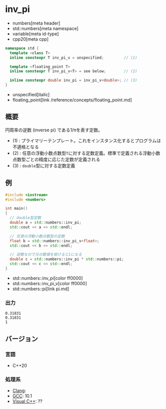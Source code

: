 # inv_pi
* numbers[meta header]
* std::numbers[meta namespace]
* variable[meta id-type]
* cpp20[meta cpp]

```cpp
namespace std {
  template <class T>
  inline constexpr T inv_pi_v = unspecified;         // (1)

  template <floating_point T>
  inline constexpr T inv_pi_v<T> = see below;        // (2)

  inline constexpr double inv_pi = inv_pi_v<double>; // (3)
}
```
* unspecified[italic]
* floating_point[link /reference/concepts/floating_point.md]

## 概要
円周率の逆数 (inverse pi) である1/πを表す定数。

- (1) : プライマリーテンプレート。これをインスタンス化するとプログラムは不適格となる
- (2) : 任意の浮動小数点数型`T`に対する定数定義。標準で定義される浮動小数点数型ごとの精度に応じた定数が定義される
- (3) : `double`型に対する定数定義


## 例
```cpp example
#include <iostream>
#include <numbers>

int main()
{
  // double型定数
  double a = std::numbers::inv_pi;
  std::cout << a << std::endl;

  // 任意の浮動小数点数型の定数
  float b = std::numbers::inv_pi_v<float>;
  std::cout << b << std::endl;

  // 逆数なので元の数値を掛けると1になる
  double c = std::numbers::inv_pi * std::numbers::pi;
  std::cout << c << std::endl;
}
```
* std::numbers::inv_pi[color ff0000]
* std::numbers::inv_pi_v[color ff0000]
* std::numbers::pi[link pi.md]

### 出力
```
0.31831
0.31831
1
```

## バージョン
### 言語
- C++20

### 処理系
- [Clang](/implementation.md#clang):
- [GCC](/implementation.md#gcc): 10.1
- [Visual C++](/implementation.md#visual_cpp): ??
